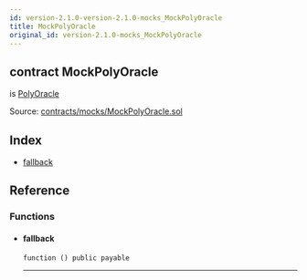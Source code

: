 ```yaml
---
id: version-2.1.0-version-2.1.0-mocks_MockPolyOracle
title: MockPolyOracle
original_id: version-2.1.0-mocks_MockPolyOracle
---
```


<div class="contract-doc"><div class="contract"><h2 class="contract-header"><span class="contract-kind">contract</span> MockPolyOracle</h2><p class="base-contracts"><span>is</span> <a href="oracles_PolyOracle.html">PolyOracle</a></p><div class="source">Source: <a href="https://github.com/PolymathNetwork/polymath-core/blob/v2.1.0/contracts/mocks/MockPolyOracle.sol" target="_blank">contracts/mocks/MockPolyOracle.sol</a></div></div><div class="index"><h2>Index</h2><ul><li><a href="mocks_MockPolyOracle.html#">fallback</a></li></ul></div><div class="reference"><h2>Reference</h2><div class="functions"><h3>Functions</h3><ul><li><div class="item function"><span id="fallback" class="anchor-marker"></span><h4 class="name">fallback</h4><div class="body"><code class="signature">function <strong></strong><span>() </span><span>public </span><span>payable </span></code><hr/></div></div></li></ul></div></div></div>
